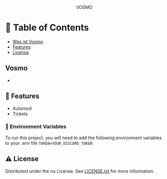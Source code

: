 <div align='center'>

<p>VOSMO</p>



</div>

# :notebook_with_decorative_cover: Table of Contents

- [Was ist Vosmo](#vosmo)
- [Features](#dart-features)
- [License](#warning-license)

## Vosmo
- 


## :dart: Features
- Automod
- Tickets


### :key: Environment Variables
To run this project, you will need to add the following environment variables to your .env file
`TOKEN=YOUR_DISCORD_TOKEN`



## :warning: License

Distributed under the no License. See [LICENSE.txt](LICENSE) for more information.

